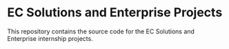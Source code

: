 # EC Solutions and Enterprise Projects

This repository contains the source code for the EC Solutions and Enterprise internship projects.
